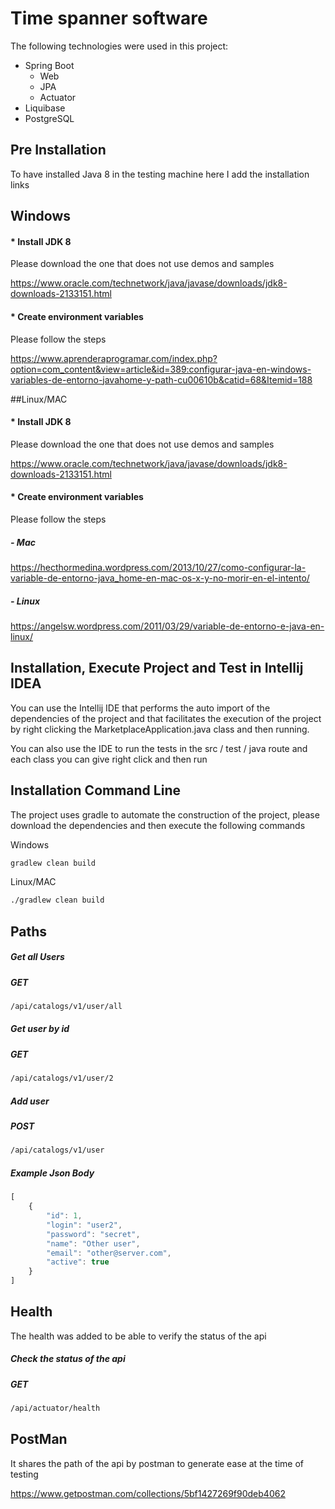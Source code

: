 # Time spanner software
The following technologies were used in this project:
* Spring Boot 
  * Web 
  * JPA 
  * Actuator
* Liquibase 
* PostgreSQL

## Pre Installation
To have installed Java 8 in the testing machine here I add the installation links

## Windows

#### * Install JDK 8
Please download the one that does not use demos and samples

https://www.oracle.com/technetwork/java/javase/downloads/jdk8-downloads-2133151.html

#### * Create environment variables
Please follow the steps

https://www.aprenderaprogramar.com/index.php?option=com_content&view=article&id=389:configurar-java-en-windows-variables-de-entorno-javahome-y-path-cu00610b&catid=68&Itemid=188


##Linux/MAC

#### * Install JDK 8
Please download the one that does not use demos and samples

https://www.oracle.com/technetwork/java/javase/downloads/jdk8-downloads-2133151.html

#### * Create environment variables
Please follow the steps

##### - Mac
https://hecthormedina.wordpress.com/2013/10/27/como-configurar-la-variable-de-entorno-java_home-en-mac-os-x-y-no-morir-en-el-intento/

##### - Linux
https://angelsw.wordpress.com/2011/03/29/variable-de-entorno-e-java-en-linux/

## Installation, Execute Project and Test in Intellij IDEA 

You can use the Intellij IDE that performs the auto import of the dependencies of the project and that facilitates the execution of the project by right clicking the MarketplaceApplication.java class and then running.

You can also use the IDE to run the tests in the src / test / java route and each class you can give right click and then run

## Installation Command Line

The project uses gradle to automate the construction of the project, please download the dependencies and then execute the following commands

Windows

```bash
gradlew clean build
``` 
Linux/MAC

```bash
./gradlew clean build
``` 

## Paths

##### Get all Users
##### GET
```bash
/api/catalogs/v1/user/all
```

##### Get user by id
##### GET
```bash
/api/catalogs/v1/user/2
```

##### Add user
##### POST
```bash
/api/catalogs/v1/user
```

##### Example Json Body
```javascript
[
    {
        "id": 1,
        "login": "user2",
        "password": "secret",
        "name": "Other user",
        "email": "other@server.com",
        "active": true
    }
]
 ```


## Health
The health was added to be able to verify the status of the api

##### Check the status of the api
##### GET
```bash
/api/actuator/health
```

## PostMan

It shares the path of the api by postman to generate ease at the time of testing

https://www.getpostman.com/collections/5bf1427269f90deb4062

